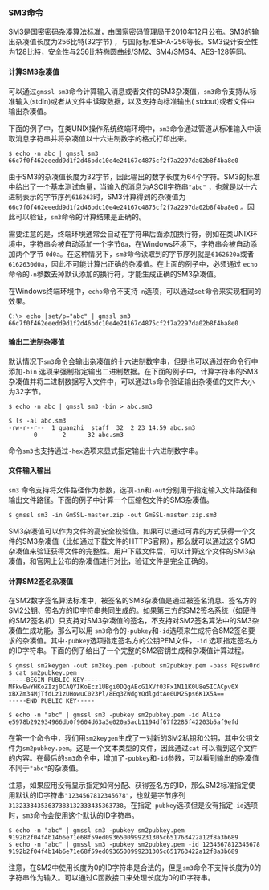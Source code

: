 ### SM3命令

SM3是国密密码杂凑算法标准，由国家密码管理局于2010年12月公布。SM3的输出杂凑值长度为256比特(32字节)
，与国际标准SHA-256等长。SM3设计安全性为128比特，安全性与256比特椭圆曲线/SM2、SM4/SMS4、AES-128等同。

#### 计算SM3杂凑值

可以通过`gmssl sm3`命令计算输入消息或者文件的SM3杂凑值，`sm3`命令支持从标准输入(stdin)或者从文件中读取数据，以及支持向标准输出(
stdout)或者文件中输出杂凑值。

下面的例子中，在类UNIX操作系统终端环境中，`sm3`命令通过管道从标准输入中读取消息字符串并将杂凑值以十六进制数字的格式打印出来。

```shell
$ echo -n abc | gmssl sm3
66c7f0f462eeedd9d1f2d46bdc10e4e24167c4875cf2f7a2297da02b8f4ba8e0
```

由于SM3的杂凑值长度为32字节，因此输出的数字长度为64个字符。SM3的标准中给出了一个基本测试向量，当输入的消息为ASCII字符串`"abc"`
，也就是以十六进制表示的字节序列`616263`时，SM3计算得到的杂凑值为`66c7f0f462eeedd9d1f2d46bdc10e4e24167c4875cf2f7a2297da02b8f4ba8e0`
。因此可以验证，`sm3`命令的计算结果是正确的。

需要注意的是，终端环境通常会自动在字符串后面添加换行符，例如在类UNIX环境中，字符串会被自动添加一个字节`0a`，在Windows环境下，字符串会被自动添加两个字节
`0d0a`。在这种情况下，`sm3`命令读取到的字节序列就是`6162620a`或者`6162630d0a`，因此不可能计算出正确的杂凑值。在上面的例子中，必须通过
`echo`命令的`-n`参数去掉默认添加的换行符，才能生成正确的SM3杂凑值。

在Windows终端环境中，`echo`命令不支持`-n`选项，可以通过`set`命令来实现相同的效果。

```shell
C:\> echo |set/p="abc" | gmssl sm3
66c7f0f462eeedd9d1f2d46bdc10e4e24167c4875cf2f7a2297da02b8f4ba8e0
```

#### 输出二进制杂凑值

默认情况下`sm3`命令会输出杂凑值的十六进制数字串，但是也可以通过在命令行中添加`-bin`
选项来强制指定输出二进制数据。在下面的例子中，计算字符串的SM3杂凑值并将二进制数据写入文件中，可以通过`ls`命令验证输出杂凑值的文件大小为32字节。

```shell
$ echo -n abc | gmssl sm3 -bin > abc.sm3

$ ls -al abc.sm3
-rw-r--r--  1 guanzhi  staff  32  2 23 14:59 abc.sm3
       0       2      32 abc.sm3
```

命令`sm3`也支持通过`-hex`选项来显式指定输出十六进制数字串。

#### 文件输入输出

`sm3` 命令支持将文件路径作为参数，选项`-in`和`-out`分别用于指定输入文件路径和输出文件路径。下面的例子中计算一个压缩包文件的SM3杂凑值。

```shell
$ gmssl sm3 -in GmSSL-master.zip -out GmSSL-master.zip.sm3
```

SM3杂凑值可以作为文件的高安全校验值。如果可以通过可靠的方式获得一个文件的SM3杂凑值（比如通过下载文件的HTTPS官网），那么就可以通过这个SM3杂凑值来验证获得文件的完整性。用户下载文件后，可以计算这个文件的SM3杂凑值，和官网上公布的杂凑值进行对比，验证文件是完全正确的。

#### 计算SM2签名杂凑值

在SM2数字签名算法标准中，被签名的SM3杂凑值是通过被签名消息、签名方的SM2公钥、签名方的ID字符串共同生成的。如果第三方的SM2签名系统（如硬件的SM2签名机）只支持对SM3杂凑值的签名，不支持对SM2签名算法中的SM3杂凑值生成功能，那么可以用
`sm3`命令的`-pubkey`和`-id`选项来生成符合SM2签名要求的杂凑值。其中`-pubkey`选项指定签名方的公钥PEM文件，`-id`
选项指定签名方的ID字符串。下面的例子给出了一个完整的SM2密钥生成和杂凑值计算过程。

```shell
$ gmssl sm2keygen -out sm2key.pem -pubout sm2pubkey.pem -pass P@ssw0rd
$ cat sm2pubkey.pem 
-----BEGIN PUBLIC KEY-----
MFkwEwYHKoZIzj0CAQYIKoEcz1UBgi0DQgAEcG1XVf03Fx1N11K0U8e5ICACpv0X
xBXZm34MjTfdLz1zUHowuC023Pl/8Eq3ZWdgYQdlgdtAe0UM2Sps6K1X5A==
-----END PUBLIC KEY-----

$ echo -n "abc" | gmssl sm3 -pubkey sm2pubkey.pem -id Alice 
e5978b292934966db0f9604d63a3e020a5acb1194df67f2285f42203b5af9efd
```

在第一个命令中，我们用`sm2keygen`生成了一对新的SM2私钥和公钥，其中公钥文件为`sm2pubkey.pem`。这是一个文本类型的文件，因此通过`cat`
可以看到这个文件的内容。在最后的`sm3`命令中，增加了`-pubkey`和`-id`参数，可以看到输出的杂凑值不同于`"abc"`的杂凑值。

注意，如果应用没有显示指定如何分配、获得签名方的ID，那么SM2标准指定使用默认的ID字符串`"1234567812345678"`，也就是字节序列
`31323334353637383132333435363738`。在指定`-pubkey`选项但是没有指定`-id`选项时，`sm3`命令会使用这个默认的ID字符串。

```
$ echo -n "abc" | gmssl sm3 -pubkey sm2pubkey.pem
9192b2f04f4b14b6e71e68f59ed0936500999231305c651763422a12f8a3b689
$ echo -n "abc" | gmssl sm3 -pubkey sm2pubkey.pem -id 1234567812345678
9192b2f04f4b14b6e71e68f59ed0936500999231305c651763422a12f8a3b689
```

注意，在SM2中使用长度为0的ID字符串是合法的，但是`sm3`命令不支持长度为0的字符串作为输入。可以通过C函数接口来处理长度为0的ID字符串。